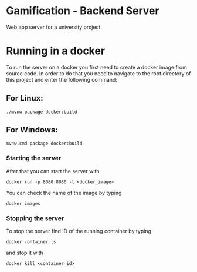 # Gamification - Backend Server
Web app server for a university project.



# Running in a docker
To run the server on a docker you first need to create a docker image from source code. In order to do that you need to navigate to the root directory of this project and enter the following command:

## For Linux:
```
./mvnw package docker:build
```

## For Windows:
```
mvnw.cmd package docker:build
```

### Starting the server
After that you can start the server with
```
docker run -p 8080:8080 -t <docker_image>
```

You can check the name of the image by typing
```
docker images
```

### Stopping the server
To stop the server find ID of the running container by typing
```
docker container ls
```
and stop it with
```
docker kill <container_id>
```
